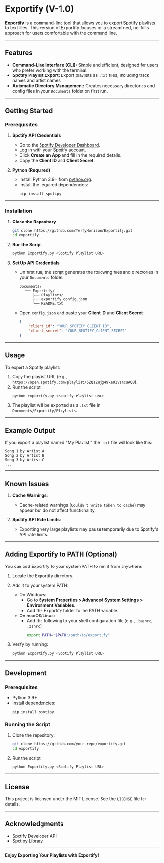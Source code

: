 # Exportify (V-1.0)

**Exportify** is a command-line tool that allows you to export Spotify playlists to text files. This version of Exportify focuses on a streamlined, no-frills approach for users comfortable with the command line.

---

## Features

- **Command-Line Interface (CLI):** Simple and efficient, designed for users who prefer working with the terminal.
- **Spotify Playlist Export:** Export playlists as `.txt` files, including track names and artist names.
- **Automatic Directory Management:** Creates necessary directories and config files in your `Documents` folder on first run.

---

## Getting Started

### Prerequisites

1. **Spotify API Credentials**
   - Go to the [Spotify Developer Dashboard](https://developer.spotify.com/dashboard/applications).
   - Log in with your Spotify account.
   - Click **Create an App** and fill in the required details.
   - Copy the **Client ID** and **Client Secret**.

2. **Python (Required)**
   - Install Python 3.9+ from [python.org](https://www.python.org/).
   - Install the required dependencies:
     ```bash
     pip install spotipy
     ```

---

### Installation

1. **Clone the Repository**
   ```bash
   git clone https://github.com/TerfyHorizon/Exportify.git
   cd exportify
   ```

2. **Run the Script**
   ```bash
   python Exportify.py <Spotify Playlist URL>
   ```

3. **Set Up API Credentials**
   - On first run, the script generates the following files and directories in your `Documents` folder:
     ```
     Documents/
       └── Exportify/
           ├── Playlists/
           ├── exportify_config.json
           └── README.txt
     ```
   - Open `config.json` and paste your **Client ID** and **Client Secret**:
     ```json
     {
         "client_id": "YOUR_SPOTIFY_CLIENT_ID",
         "client_secret": "YOUR_SPOTIFY_CLIENT_SECRET"
     }
     ```

---

## Usage

To export a Spotify playlist:

1. Copy the playlist URL (e.g., `https://open.spotify.com/playlist/5ZQsZWjg49ke0IvsmcuAQB`).
2. Run the script:
   ```bash
   python Exportify.py <Spotify Playlist URL>
   ```
3. The playlist will be exported as a `.txt` file in `Documents/Exportify/Playlists`.

---

## Example Output

If you export a playlist named "My Playlist," the `.txt` file will look like this:

```
Song 1 by Artist A
Song 2 by Artist B
Song 3 by Artist C
...
```

---

## Known Issues

1. **Cache Warnings**:
   - Cache-related warnings (`Couldn't write token to cache`) may appear but do not affect functionality.

2. **Spotify API Rate Limits**:
   - Exporting very large playlists may pause temporarily due to Spotify's API rate limits.

---

## Adding Exportify to PATH (Optional)

You can add Exportify to your system PATH to run it from anywhere:

1. Locate the Exportify directory.
2. Add it to your system PATH:
   - On Windows:
     - Go to **System Properties > Advanced System Settings > Environment Variables**.
     - Add the Exportify folder to the PATH variable.
   - On macOS/Linux:
     - Add the following to your shell configuration file (e.g., `.bashrc`, `.zshrc`):
       ```bash
       export PATH="$PATH:/path/to/exportify"
       ```

3. Verify by running:
   ```bash
   python Exportify.py <Spotify Playlist URL>
   ```

---

## Development

### Prerequisites

- Python 3.9+
- Install dependencies:
  ```bash
  pip install spotipy
  ```

### Running the Script

1. Clone the repository:
   ```bash
   git clone https://github.com/your-repo/exportify.git
   cd exportify
   ```

2. Run the script:
   ```bash
   python Exportify.py <Spotify Playlist URL>
   ```

---

## License

This project is licensed under the MIT License. See the `LICENSE` file for details.

---

## Acknowledgments

- [Spotify Developer API](https://developer.spotify.com/documentation/web-api/)
- [Spotipy Library](https://spotipy.readthedocs.io/en/2.16.1/)

---

**Enjoy Exporting Your Playlists with Exportify!**
